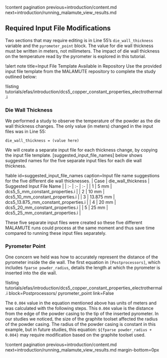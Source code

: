 !content pagination previous=introduction/content.md
                    next=introduction/running_malamute_view_results.md

## Required Input File Modifications

Two sections that may require editing is in Line 55’s `die_wall_thickness` variable and the `pyrometer_point` block. The value for die wall thickness must be written in meters, not millimeters. The impact of die wall thickness on the temperature read by the pyrometer is explored in this tutorial.

!alert note title=Input File Template Available in Repository
Use the provided input file template from the MALAMUTE repository to complete the study outlined below:

!listing tutorials/efas/introduction/dcs5_copper_constant_properties_electrothermal.i

### Die Wall Thickness

We performed a study to observe the temperature of the powder as the die wall thickness changes. The only value (in meters) changed in the input files was in Line 55:

```
die_wall_thickness = (value here)
```

 We will create a separate input file for each thickness change, by copying the input file template. [suggested_input_file_names] below shows suggested names for the five separate input files for each die wall thickness.

!table id=suggested_input_file_names caption=Input file name suggestions for the five different die wall thicknesses.
| Case | die_wall_thickness | Suggested Input File Name |
| :- | :- | :- |
| 1 | 5 mm | dcs5_5_mm_constant_properties.i |
| 2 | 10 mm | dcs5_10_mm_constant_properties.i |
| 3 | 13.875 mm | dcs5_13.875_mm_constant_properties.i |
| 4 | 20 mm | dcs5_20_mm_constant_properties.i |
| 5 | 25 mm | dcs5_25_mm_constant_properties.i |

These five separate input files were created so these five different MALAMUTE runs could process at the same moment and thus save time compared to running these input files separately.

### Pyrometer Point

One concern we held was how to accurately represent the distance of the pyrometer inside the die wall. The first equation in `[Postprocessors]`, which includes `fparse powder_radius`, details the length at which the pyrometer is inserted into the die wall.

!listing tutorials/efas/introduction/dcs5_copper_constant_properties_electrothermal.i
         block=Postprocessors/ pyrometer_point
         link=False

The `0.004` value in the equation mentioned above has units of meters and was calculated with the following steps. This `0.004` value is the distance from the edge of the powder casing to the tip of the inserted pyrometer. In our studies we noticed, the size of the graphite toolset affected the radius of the powder casing. The radius of the powder casing is constant in this example, but in future studies, this equation: `${fparse powder_radius + 0.004}` may require modification based on the graphite toolset used.

!content pagination previous=introduction/content.md
                    next=introduction/running_malamute_view_results.md
                    margin-bottom=0px
